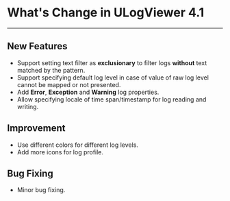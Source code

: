 ﻿# What's Change in ULogViewer 4.1
 ---

## New Features
+ Support setting text filter as **exclusionary** to filter logs **without** text matched by the pattern.
+ Support specifying default log level in case of value of raw log level cannot be mapped or not presented.
+ Add **Error**, **Exception** and **Warning** log properties.
+ Allow specifying locale of time span/timestamp for log reading and writing.

## Improvement
+ Use different colors for different log levels.
+ Add more icons for log profile.

## Bug Fixing
+ Minor bug fixing.